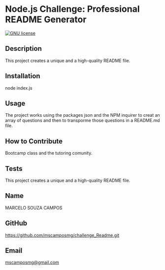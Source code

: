 # Node.js Challenge: Professional README Generator
  [![GNU license](https://img.shields.io/badge/License-GNU-yellow.svg)](https://choosealicense.com/licenses/gpl-2.0/)
  
  ## Description
  This project creates a unique and a high-quality README file.

  ## Installation
  node index.js

  ## Usage
  The project works using the packages json and the NPM inquirer to creat an array of questions and then to transporme those questions in a README.md file. 

  ## How to Contribute
  Bootcamp class and the tutoring comunity.

  ## Tests
  This project creates a unique and a high-quality README file.

  ## Name
  MARCELO SOUZA CAMPOS

  ## GitHub
  https://github.com/mscamposmg/challenge_Readme.git

  ## Email
  mscamposmg@gmail.com

